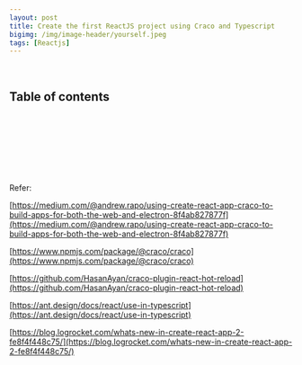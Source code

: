 ```yaml
---
layout: post
title: Create the first ReactJS project using Craco and Typescript
bigimg: /img/image-header/yourself.jpeg
tags: [Reactjs]
---
```





<br>

## Table of contents




<br>

## 




<br>

##





<br>

Refer:

[https://medium.com/@andrew.rapo/using-create-react-app-craco-to-build-apps-for-both-the-web-and-electron-8f4ab827877f](https://medium.com/@andrew.rapo/using-create-react-app-craco-to-build-apps-for-both-the-web-and-electron-8f4ab827877f)

[https://www.npmjs.com/package/@craco/craco](https://www.npmjs.com/package/@craco/craco)

[https://github.com/HasanAyan/craco-plugin-react-hot-reload](https://github.com/HasanAyan/craco-plugin-react-hot-reload)

[https://ant.design/docs/react/use-in-typescript](https://ant.design/docs/react/use-in-typescript)

[https://blog.logrocket.com/whats-new-in-create-react-app-2-fe8f4f448c75/](https://blog.logrocket.com/whats-new-in-create-react-app-2-fe8f4f448c75/)

